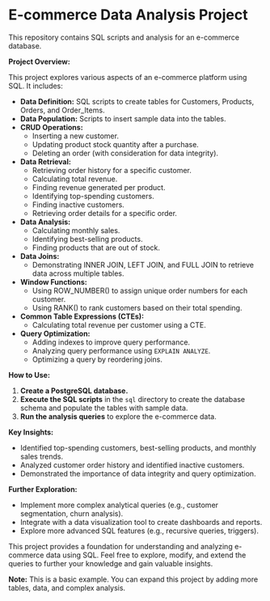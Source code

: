 # E-commerce Data Analysis Project

This repository contains SQL scripts and analysis for an e-commerce database.

**Project Overview:**

This project explores various aspects of an e-commerce platform using SQL. It includes:

* **Data Definition:** SQL scripts to create tables for Customers, Products, Orders, and Order_Items.
* **Data Population:** Scripts to insert sample data into the tables.
* **CRUD Operations:** 
    * Inserting a new customer.
    * Updating product stock quantity after a purchase.
    * Deleting an order (with consideration for data integrity).
* **Data Retrieval:** 
    * Retrieving order history for a specific customer.
    * Calculating total revenue.
    * Finding revenue generated per product.
    * Identifying top-spending customers.
    * Finding inactive customers.
    * Retrieving order details for a specific order.
* **Data Analysis:**
    * Calculating monthly sales.
    * Identifying best-selling products.
    * Finding products that are out of stock.
* **Data Joins:**
    * Demonstrating INNER JOIN, LEFT JOIN, and FULL JOIN to retrieve data across multiple tables.
* **Window Functions:**
    * Using ROW_NUMBER() to assign unique order numbers for each customer.
    * Using RANK() to rank customers based on their total spending.
* **Common Table Expressions (CTEs):**
    * Calculating total revenue per customer using a CTE.
* **Query Optimization:**
    * Adding indexes to improve query performance.
    * Analyzing query performance using `EXPLAIN ANALYZE`.
    * Optimizing a query by reordering joins.

**How to Use:**

1. **Create a PostgreSQL database.**
2. **Execute the SQL scripts** in the `sql` directory to create the database schema and populate the tables with sample data.
3. **Run the analysis queries** to explore the e-commerce data.

**Key Insights:**

* Identified top-spending customers, best-selling products, and monthly sales trends.
* Analyzed customer order history and identified inactive customers.
* Demonstrated the importance of data integrity and query optimization.

**Further Exploration:**

* Implement more complex analytical queries (e.g., customer segmentation, churn analysis).
* Integrate with a data visualization tool to create dashboards and reports.
* Explore more advanced SQL features (e.g., recursive queries, triggers).

This project provides a foundation for understanding and analyzing e-commerce data using SQL. Feel free to explore, modify, and extend the queries to further your knowledge and gain valuable insights.

**Note:** This is a basic example. You can expand this project by adding more tables, data, and complex analysis.
